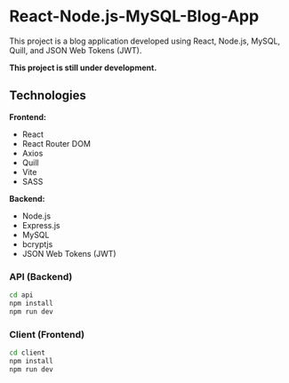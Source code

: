 # React-Node.js-MySQL-Blog-App

This project is a blog application developed using React, Node.js, MySQL, Quill, and JSON Web Tokens (JWT).

**This project is still under development.**

## Technologies

**Frontend:**
- React
- React Router DOM
- Axios
- Quill
- Vite
- SASS

**Backend:**
- Node.js
- Express.js
- MySQL
- bcryptjs
- JSON Web Tokens (JWT)

### API (Backend)
```bash
cd api
npm install
npm run dev
```

### Client (Frontend)
```bash
cd client
npm install
npm run dev
```


